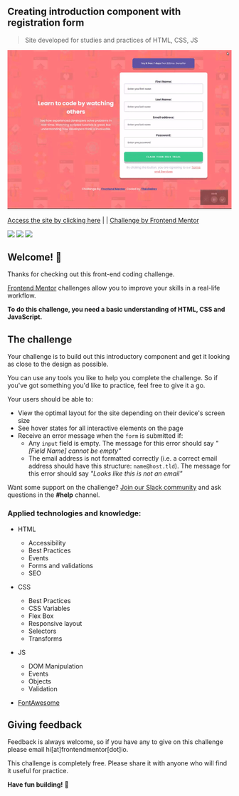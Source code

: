 ## Creating introduction component with registration form
>  Site developed for studies and practices of HTML, CSS, JS

![](./img/demo-website.gif)

[Access the site by clicking here](https://theslladev.github.io/Intro-component-with-signup-form/)
 | | 
[Challenge by Frontend Mentor](https://www.frontendmentor.io/challenges/intro-component-with-signup-form-5cf91bd49edda32581d28fd1)

![](https://img.shields.io/badge/tool-HTML-red) ![](https://img.shields.io/badge/tool-CSS-blueviolet) ![](https://img.shields.io/badge/tool-JS-yellow)

## Welcome! 👋

Thanks for checking out this front-end coding challenge.

[Frontend Mentor](https://www.frontendmentor.io) challenges allow you to improve your skills in a real-life workflow.

**To do this challenge, you need a basic understanding of HTML, CSS and JavaScript.**

## The challenge

Your challenge is to build out this introductory component and get it looking as close to the design as possible.

You can use any tools you like to help you complete the challenge. So if you've got something you'd like to practice, feel free to give it a go.

Your users should be able to:

- View the optimal layout for the site depending on their device's screen size
- See hover states for all interactive elements on the page
- Receive an error message when the `form` is submitted if:
  - Any `input` field is empty. The message for this error should say *"[Field Name] cannot be empty"*
  - The email address is not formatted correctly (i.e. a correct email address should have this structure: `name@host.tld`). The message for this error should say *"Looks like this is not an email"*

Want some support on the challenge? [Join our Slack community](https://www.frontendmentor.io/slack) and ask questions in the **#help** channel.

### Applied technologies and knowledge:

- HTML
  - Accessibility
  - Best Practices
  - Events
  - Forms and validations
  - SEO
- CSS
  - Best Practices
  - CSS Variables
  - Flex Box
  - Responsive layout
  - Selectors
  - Transforms
- JS
  - DOM Manipulation
  - Events
  - Objects
  - Validation

- [FontAwesome](https://fontawesome.com/)

## Giving feedback

Feedback is always welcome, so if you have any to give on this challenge please email hi[at]frontendmentor[dot]io.

This challenge is completely free. Please share it with anyone who will find it useful for practice.

**Have fun building!** 🚀
